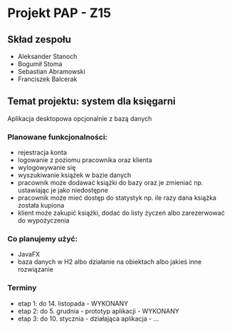 # Projekt PAP - Z15

## Skład zespołu

- Aleksander Stanoch
- Bogumił Stoma
- Sebastian Abramowski
- Franciszek Balcerak

## Temat projektu: system dla księgarni

Aplikacja desktopowa opcjonalnie z bazą danych

### Planowane funkcjonalności:

- rejestracja konta
- logowanie z poziomu pracownika oraz klienta
- wylogowywanie się
- wyszukiwanie książek w bazie danych
- pracownik może dodawać książki do bazy oraz je zmieniać np. ustawiając je jako niedostępne
- pracownik może mieć dostęp do statystyk np. ile razy dana książka została kupiona
- klient może zakupić książki, dodać do listy życzeń albo zarezerwować do wypożyczenia

### Co planujemy użyć:

- JavaFX
- baza danych w H2 albo działanie na obiektach albo jakieś inne rozwiązanie

### Terminy

- etap 1: do 14. listopada - WYKONANY
- etap 2: do 5. grudnia - prototyp aplikacji - WYKONANY
- etap 3: do 10. stycznia - działająca aplikacja - ...

